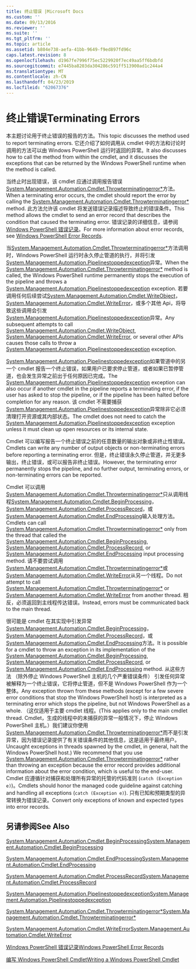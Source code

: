 ```yaml
---
title: 终止错误 |Microsoft Docs
ms.custom: ''
ms.date: 09/13/2016
ms.reviewer: ''
ms.suite: ''
ms.tgt_pltfrm: ''
ms.topic: article
ms.assetid: b804e738-aefa-41bb-9649-f9ed897fd96c
caps.latest.revision: 8
ms.openlocfilehash: d1967fe7996f75ec5229920f7ec49aa5ff6bdbfd
ms.sourcegitcommit: e7445ba8203da304286c591ff513900ad1c244a4
ms.translationtype: MT
ms.contentlocale: zh-CN
ms.lasthandoff: 04/23/2019
ms.locfileid: "62067376"
---
```

# <a name="terminating-errors"></a><span data-ttu-id="4f618-102">终止错误</span><span class="sxs-lookup"><span data-stu-id="4f618-102">Terminating Errors</span></span>

<span data-ttu-id="4f618-103">本主题讨论用于终止错误的报告的方法。</span><span class="sxs-lookup"><span data-stu-id="4f618-103">This topic discusses the method used to report terminating errors.</span></span> <span data-ttu-id="4f618-104">它还介绍了如何调用从 cmdlet 中的方法和讨论时调用的方法可以由 Windows PowerShell 运行时返回的异常。</span><span class="sxs-lookup"><span data-stu-id="4f618-104">It also discusses how to call the method from within the cmdlet, and it discusses the exceptions that can be returned by the Windows PowerShell runtime when the method is called.</span></span>

<span data-ttu-id="4f618-105">当终止时出现错误，该 cmdlet 应通过调用报告错误[System.Management.Automation.Cmdlet.Throwterminatingerror\*](/dotnet/api/System.Management.Automation.Cmdlet.ThrowTerminatingError)方法。</span><span class="sxs-lookup"><span data-stu-id="4f618-105">When a terminating error occurs, the cmdlet should report the error by calling the [System.Management.Automation.Cmdlet.Throwterminatingerror\*](/dotnet/api/System.Management.Automation.Cmdlet.ThrowTerminatingError) method.</span></span> <span data-ttu-id="4f618-106">此方法允许该 cmdlet 将发送错误记录描述导致终止的错误条件。</span><span class="sxs-lookup"><span data-stu-id="4f618-106">This method allows the cmdlet to send an error record that describes the condition that caused the terminating error.</span></span> <span data-ttu-id="4f618-107">错误记录的详细信息，请参阅[Windows PowerShell 错误记录](./windows-powershell-error-records.md)。</span><span class="sxs-lookup"><span data-stu-id="4f618-107">For more information about error records, see [Windows PowerShell Error Records](./windows-powershell-error-records.md).</span></span>

<span data-ttu-id="4f618-108">当[System.Management.Automation.Cmdlet.Throwterminatingerror\*](/dotnet/api/System.Management.Automation.Cmdlet.ThrowTerminatingError)方法调用时，Windows PowerShell 运行时永久停止管道的执行，并将引发[System.Management.Automation.Pipelinestoppedexception](/dotnet/api/System.Management.Automation.PipelineStoppedException)异常。</span><span class="sxs-lookup"><span data-stu-id="4f618-108">When the [System.Management.Automation.Cmdlet.Throwterminatingerror\*](/dotnet/api/System.Management.Automation.Cmdlet.ThrowTerminatingError) method is called, the  Windows PowerShell runtime permanently stops the execution of the pipeline and throws a [System.Management.Automation.Pipelinestoppedexception](/dotnet/api/System.Management.Automation.PipelineStoppedException) exception.</span></span> <span data-ttu-id="4f618-109">若要调用任何后续尝试[System.Management.Automation.Cmdlet.WriteObject](/dotnet/api/System.Management.Automation.Cmdlet.WriteObject)， [System.Management.Automation.Cmdlet.WriteError](/dotnet/api/System.Management.Automation.Cmdlet.WriteError)，或多个其他 Api，将导致这些调用会引发[System.Management.Automation.Pipelinestoppedexception](/dotnet/api/System.Management.Automation.PipelineStoppedException)异常。</span><span class="sxs-lookup"><span data-stu-id="4f618-109">Any subsequent attempts to call [System.Management.Automation.Cmdlet.WriteObject](/dotnet/api/System.Management.Automation.Cmdlet.WriteObject), [System.Management.Automation.Cmdlet.WriteError](/dotnet/api/System.Management.Automation.Cmdlet.WriteError), or several other APIs causes those calls to throw a [System.Management.Automation.Pipelinestoppedexception](/dotnet/api/System.Management.Automation.PipelineStoppedException) exception.</span></span>

<span data-ttu-id="4f618-110">[System.Management.Automation.Pipelinestoppedexception](/dotnet/api/System.Management.Automation.PipelineStoppedException)如果管道中的另一个 cmdlet 报告一个终止错误，如果用户已要求停止管道，或者如果已暂停管道，也会发生异常之前出于任何原因已完成。</span><span class="sxs-lookup"><span data-stu-id="4f618-110">The [System.Management.Automation.Pipelinestoppedexception](/dotnet/api/System.Management.Automation.PipelineStoppedException) exception can also occur if another cmdlet in the pipeline reports a terminating error, if the user has asked to stop the pipeline, or if the pipeline has been halted before completion for any reason.</span></span> <span data-ttu-id="4f618-111">该 cmdlet 不需要捕获[System.Management.Automation.Pipelinestoppedexception](/dotnet/api/System.Management.Automation.PipelineStoppedException)异常除非它必须清理打开资源或其内部状态。</span><span class="sxs-lookup"><span data-stu-id="4f618-111">The cmdlet does not need to catch the [System.Management.Automation.Pipelinestoppedexception](/dotnet/api/System.Management.Automation.PipelineStoppedException) exception unless it must clean up open resources or its internal state.</span></span>

<span data-ttu-id="4f618-112">Cmdlet 可以编写报告一个终止错误之前的任意数量的输出对象或非终止性错误。</span><span class="sxs-lookup"><span data-stu-id="4f618-112">Cmdlets can write any number of output objects or non-terminating errors before reporting a terminating error.</span></span> <span data-ttu-id="4f618-113">但是，终止错误永久停止管道，并无更多输出，终止错误，或可以报告非终止错误。</span><span class="sxs-lookup"><span data-stu-id="4f618-113">However, the terminating error permanently stops the pipeline, and no further output, terminating errors, or non-terminating errors can be reported.</span></span>

<span data-ttu-id="4f618-114">Cmdlet 可以调用[System.Management.Automation.Cmdlet.Throwterminatingerror\*](/dotnet/api/System.Management.Automation.Cmdlet.ThrowTerminatingError)只从调用线程[System.Management.Automation.Cmdlet.BeginProcessing](/dotnet/api/System.Management.Automation.Cmdlet.BeginProcessing)， [System.Management.Automation.Cmdlet.ProcessRecord](/dotnet/api/System.Management.Automation.Cmdlet.ProcessRecord)，或[System.Management.Automation.Cmdlet.EndProcessing](/dotnet/api/System.Management.Automation.Cmdlet.EndProcessing)输入处理方法。</span><span class="sxs-lookup"><span data-stu-id="4f618-114">Cmdlets can call [System.Management.Automation.Cmdlet.Throwterminatingerror\*](/dotnet/api/System.Management.Automation.Cmdlet.ThrowTerminatingError) only from the thread that called the [System.Management.Automation.Cmdlet.BeginProcessing](/dotnet/api/System.Management.Automation.Cmdlet.BeginProcessing), [System.Management.Automation.Cmdlet.ProcessRecord](/dotnet/api/System.Management.Automation.Cmdlet.ProcessRecord), or [System.Management.Automation.Cmdlet.EndProcessing](/dotnet/api/System.Management.Automation.Cmdlet.EndProcessing) input processing method.</span></span> <span data-ttu-id="4f618-115">请不要尝试调用[System.Management.Automation.Cmdlet.Throwterminatingerror\*](/dotnet/api/System.Management.Automation.Cmdlet.ThrowTerminatingError)或[System.Management.Automation.Cmdlet.WriteError](/dotnet/api/System.Management.Automation.Cmdlet.WriteError)从另一个线程。</span><span class="sxs-lookup"><span data-stu-id="4f618-115">Do not attempt to call [System.Management.Automation.Cmdlet.Throwterminatingerror\*](/dotnet/api/System.Management.Automation.Cmdlet.ThrowTerminatingError) or [System.Management.Automation.Cmdlet.WriteError](/dotnet/api/System.Management.Automation.Cmdlet.WriteError) from another thread.</span></span> <span data-ttu-id="4f618-116">相反，必须返回到主线程传达错误。</span><span class="sxs-lookup"><span data-stu-id="4f618-116">Instead, errors must be communicated back to the main thread.</span></span>

<span data-ttu-id="4f618-117">很可能是 cmdlet 在其实现中引发异常[System.Management.Automation.Cmdlet.BeginProcessing](/dotnet/api/System.Management.Automation.Cmdlet.BeginProcessing)， [System.Management.Automation.Cmdlet.ProcessRecord](/dotnet/api/System.Management.Automation.Cmdlet.ProcessRecord)，或[System.Management.Automation.Cmdlet.EndProcessing](/dotnet/api/System.Management.Automation.Cmdlet.EndProcessing)方法。</span><span class="sxs-lookup"><span data-stu-id="4f618-117">It is possible for a cmdlet to throw an exception in its implementation of the [System.Management.Automation.Cmdlet.BeginProcessing](/dotnet/api/System.Management.Automation.Cmdlet.BeginProcessing), [System.Management.Automation.Cmdlet.ProcessRecord](/dotnet/api/System.Management.Automation.Cmdlet.ProcessRecord), or [System.Management.Automation.Cmdlet.EndProcessing](/dotnet/api/System.Management.Automation.Cmdlet.EndProcessing) method.</span></span> <span data-ttu-id="4f618-118">从这些方法 （除外停止 Windows PowerShell 主机的几个严重错误条件） 引发任何异常被解释为一个终止错误，它将停止管道，但不是 Windows PowerShell 作为一个整体。</span><span class="sxs-lookup"><span data-stu-id="4f618-118">Any exception thrown from these methods (except for a few severe error conditions that stop the Windows PowerShell host) is interpreted as a terminating error which stops the pipeline, but not Windows PowerShell as a whole.</span></span> <span data-ttu-id="4f618-119">（这仅适用于主要 cmdlet 线程。</span><span class="sxs-lookup"><span data-stu-id="4f618-119">(This applies only to the main cmdlet thread.</span></span> <span data-ttu-id="4f618-120">Cmdlet，生成的线程中的未捕获的异常一般情况下，停止 Windows PowerShell 主机。）我们建议你使用[System.Management.Automation.Cmdlet.Throwterminatingerror\*](/dotnet/api/System.Management.Automation.Cmdlet.ThrowTerminatingError)而不是引发异常，因为错误记录提供了有关错误条件的其他信息，这是适用于最终用户。</span><span class="sxs-lookup"><span data-stu-id="4f618-120">Uncaught exceptions in threads spawned by the cmdlet, in general, halt the Windows PowerShell host.) We recommend that you use [System.Management.Automation.Cmdlet.Throwterminatingerror\*](/dotnet/api/System.Management.Automation.Cmdlet.ThrowTerminatingError) rather than throwing an exception because the error record provides additional information about the error condition, which is useful to the end-user.</span></span> <span data-ttu-id="4f618-121">Cmdlet 应遵循针对捕获和处理所有异常的托管的代码准则 (`catch (Exception e)`)。</span><span class="sxs-lookup"><span data-stu-id="4f618-121">Cmdlets should honor the managed code guideline against catching and handling all exceptions (`catch (Exception e)`).</span></span> <span data-ttu-id="4f618-122">只有已知和预期类型的异常转换为错误记录。</span><span class="sxs-lookup"><span data-stu-id="4f618-122">Convert only exceptions of known and expected types into error records.</span></span>

## <a name="see-also"></a><span data-ttu-id="4f618-123">另请参阅</span><span class="sxs-lookup"><span data-stu-id="4f618-123">See Also</span></span>

[<span data-ttu-id="4f618-124">System.Management.Automation.Cmdlet.BeginProcessing</span><span class="sxs-lookup"><span data-stu-id="4f618-124">System.Management.Automation.Cmdlet.BeginProcessing</span></span>](/dotnet/api/System.Management.Automation.Cmdlet.BeginProcessing)

[<span data-ttu-id="4f618-125">System.Management.Automation.Cmdlet.EndProcessing</span><span class="sxs-lookup"><span data-stu-id="4f618-125">System.Management.Automation.Cmdlet.EndProcessing</span></span>](/dotnet/api/System.Management.Automation.Cmdlet.EndProcessing)

[<span data-ttu-id="4f618-126">System.Management.Automation.Cmdlet.ProcessRecord</span><span class="sxs-lookup"><span data-stu-id="4f618-126">System.Management.Automation.Cmdlet.ProcessRecord</span></span>](/dotnet/api/System.Management.Automation.Cmdlet.ProcessRecord)

[<span data-ttu-id="4f618-127">System.Management.Automation.Pipelinestoppedexception</span><span class="sxs-lookup"><span data-stu-id="4f618-127">System.Management.Automation.Pipelinestoppedexception</span></span>](/dotnet/api/System.Management.Automation.PipelineStoppedException)

[<span data-ttu-id="4f618-128">System.Management.Automation.Cmdlet.Throwterminatingerror\*</span><span class="sxs-lookup"><span data-stu-id="4f618-128">System.Management.Automation.Cmdlet.Throwterminatingerror\*</span></span>](/dotnet/api/System.Management.Automation.Cmdlet.ThrowTerminatingError)

[<span data-ttu-id="4f618-129">System.Management.Automation.Cmdlet.WriteError</span><span class="sxs-lookup"><span data-stu-id="4f618-129">System.Management.Automation.Cmdlet.WriteError</span></span>](/dotnet/api/System.Management.Automation.Cmdlet.WriteError)

[<span data-ttu-id="4f618-130">Windows PowerShell 错误记录</span><span class="sxs-lookup"><span data-stu-id="4f618-130">Windows PowerShell Error Records</span></span>](./windows-powershell-error-records.md)

[<span data-ttu-id="4f618-131">编写 Windows PowerShell Cmdlet</span><span class="sxs-lookup"><span data-stu-id="4f618-131">Writing a Windows PowerShell Cmdlet</span></span>](./writing-a-windows-powershell-cmdlet.md)
